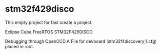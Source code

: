 # stm32f429disco

This empty project for fast create a project.

Eclipse Cube FreeRTOS STM32F429DISCO

Debugging through OpenOCD.A File for devboard (stm32f4discovery_1.cfg) placed in root. 
